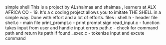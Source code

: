 simple shell
This is a project by ALshaimaa and shaimaa , learners at ALX AFRICA CO - 19.
It's a c coding project allows you to imitate THE SHELL in a simple way.
Done with effort and a lot of efforts.
files :
shell.h - header file
shell.c - main file
print_prompt.c - print prompt sign
read_input.c -  function takes input from user and handle input errors
path.c - check for command path and return its path if found
_exec.c - tokenize input and excute command
